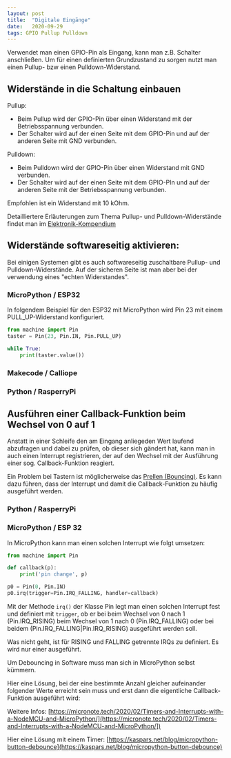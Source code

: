```yaml
---
layout: post
title:  "Digitale Eingänge"
date:   2020-09-29 
tags: GPIO Pullup Pulldown
---
```


Verwendet man einen GPIO-Pin als Eingang, kann man z.B. Schalter anschließen. Um für einen definierten Grundzustand zu sorgen nutzt man einen Pullup- bzw einen Pulldown-Widerstand.

## Widerstände in die Schaltung einbauen

Pullup:
* Beim Pullup wird der GPIO-Pin über einen Widerstand mit der Betriebsspannung verbunden. 
* Der Schalter wird auf der einen Seite mit dem GPIO-Pin und auf der anderen Seite mit GND verbunden.

Pulldown:
* Beim Pulldown wird der GPIO-Pin über einen Widerstand mit GND verbunden.
* Der Schalter wird auf der einen Seite mit dem GPIO-PIn und auf der anderen Seite mit der Betriebsspannung verbunden.

Empfohlen ist ein Widerstand mit 10 kOhm.

Detailliertere Erläuterungen zum Thema Pullup- und Pulldown-Widerstände findet man im [Elektronik-Kompendium](https://www.elektronik-kompendium.de/sites/raspberry-pi/2006051.htm)

## Widerstände softwareseitig aktivieren:

Bei einigen Systemen gibt es auch softwareseitig zuschaltbare Pullup- und Pulldown-Widerstände.
Auf der sicheren Seite ist man aber bei der verwendung eines "echten Widerstandes".

### MicroPython / ESP32

In folgendem Beispiel für den ESP32 mit MicroPython wird Pin 23 mit einem PULL_UP-Widerstand konfiguriert.

```python
from machine import Pin
taster = Pin(23, Pin.IN, Pin.PULL_UP)

while True:
    print(taster.value())  
```

### Makecode / Calliope


### Python / RasperryPi



## Ausführen einer Callback-Funktion beim Wechsel von 0 auf 1

Anstatt in einer Schleife den am Eingang anliegeden Wert laufend abzufragen und dabei zu prüfen, ob dieser sich gändert hat, kann man in auch einen Interrupt registrieren, der auf den Wechsel mit der Ausführung einer sog. Callback-Funktion reagiert.

Ein Problem bei Tastern ist möglicherweise das [Prellen (Bouncing)](https://www.mikrocontroller.net/articles/Entprellung). Es kann dazu führen, dass der Interrupt und damit die Callback-Funktion zu häufig ausgeführt werden.

### Python / RasperryPi


### MicroPython / ESP 32

In MicroPython kann man einen solchen Interrupt wie folgt umsetzen:

```python
from machine import Pin

def callback(p):
    print('pin change', p)

p0 = Pin(0, Pin.IN)
p0.irq(trigger=Pin.IRQ_FALLING, handler=callback)
```

Mit der Methode `irq()` der Klasse Pin legt man einen solchen Interrupt fest und definiert mit `trigger`, ob er bei beim Wechsel von 0 nach 1 (Pin.IRQ_RISING) beim Wechsel von 1 nach 0 (Pin.IRQ_FALLING) oder bei beidem (Pin.IRQ_FALLING|Pin.IRQ_RISING) ausgeführt werden soll.

Was nicht geht, ist für RISING und FALLING getrennte IRQs zu definiert. Es wird nur einer ausgeführt.

Um Debouncing in Software muss man sich in MicroPython selbst kümmern.

Hier eine Lösung, bei der eine bestimmte Anzahl gleicher aufeinander folgender Werte erreicht sein muss und erst dann die eigentliche Callback-Funktion ausgeführt wird:




Weitere Infos: [https://micronote.tech/2020/02/Timers-and-Interrupts-with-a-NodeMCU-and-MicroPython/](https://micronote.tech/2020/02/Timers-and-Interrupts-with-a-NodeMCU-and-MicroPython/])

Hier eine Lösung mit einem Timer:
[https://kaspars.net/blog/micropython-button-debounce](https://kaspars.net/blog/micropython-button-debounce)